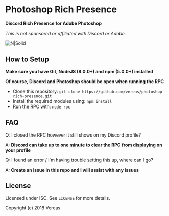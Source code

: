 Photoshop Rich Presence
====================

**Discord Rich Presence for Adobe Photoshop**

*This is not sponsored or affiliated with Discord or Adobe.*

![N|Solid](https://file.ovdev.io/img/dplu4i54xw.png)


How to Setup
------------

   **Make sure you have Git, NodeJS (8.0.0+) and npm (5.0.0+) installed**
   
   
   **Of course, Discord and Photoshop should be open when running the RPC**
   
   - Clone this repository: `git clone https://github.com/vereas/photoshop-rich-presence.git`
   - Install the required modules using: `npm install`
   - Run the RPC with: `node rpc`


FAQ
-------
   Q: I closed the RPC however it still shows on my Discord profile?
   
   A: **Discord can take up to one minute to clear the RPC from displaying on your profile**
   
   
   Q: I found an error / I'm having trouble setting this up, where can I go?
   
   A: **Create an issue in this repo and I will assist with any issues**

License
------

Licensed under ISC. See `LICENSE` for more details.

Copyright (c) 2018 Vereas